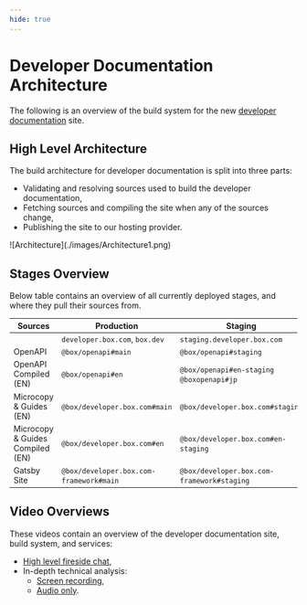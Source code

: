 ```yaml
---
hide: true
---
```


<!-- does not need translation -->

# Developer Documentation Architecture

The following is an overview of the build system for the new
[developer documentation] site.

## High Level Architecture

The build architecture for developer documentation is split into three
parts:

- Validating and resolving sources used to build the developer documentation,
- Fetching sources and compiling the site when any of the sources change,
- Publishing the site to our hosting provider.

<ImageFrame center shadow border>
  ![Architecture](./images/Architecture1.png)
</ImageFrame>

## Stages Overview

Below table contains an overview of all currently deployed stages, and where
they pull their sources from.

| Sources | Production | Staging | Japan |
| --- | --- | --- | --- |
| | `developer.box.com`, `box.dev` | `staging.developer.box.com` | `ja.developer.box.com` | `box.dev` |
| OpenAPI | `@box/openapi#main` | `@box/openapi#staging` | | |
| OpenAPI Compiled (EN) | `@box/openapi#en` | `@box/openapi#en-staging` `@boxopenapi#jp` | |
| Microcopy & Guides (EN) | `@box/developer.box.com#main` | `@box/developer.box.com#staging` | | |
| Microcopy & Guides Compiled (EN) | `@box/developer.box.com#en` | `@box/developer.box.com#en-staging` | `@box/developer.box.com#jp` | |
| Gatsby Site | `@box/developer.box.com-framework#main` | `@box/developer.box.com-framework#staging` | `@box/developer.box.com-framework#main` | |

## Video Overviews

These videos contain an overview of the developer documentation site, build
system, and services:

- [High level fireside chat],
- In-depth technical analysis:
    - [Screen recording],
    - [Audio only].

[developer documentation]: https://developer.box.com
[High level fireside chat]:
https://cloud.box.com/s/bf7yfygd56ffes5awyw7xr5n7hrg3tiz
[Screen recording]: https://cloud.box.com/s/lmcj5kamjsxxwfad08d0iy78jmzsk7be
[Audio only]: https://cloud.box.com/s/mtbfmfwgxm4sn0m0xfz92rzlrv3239bh
